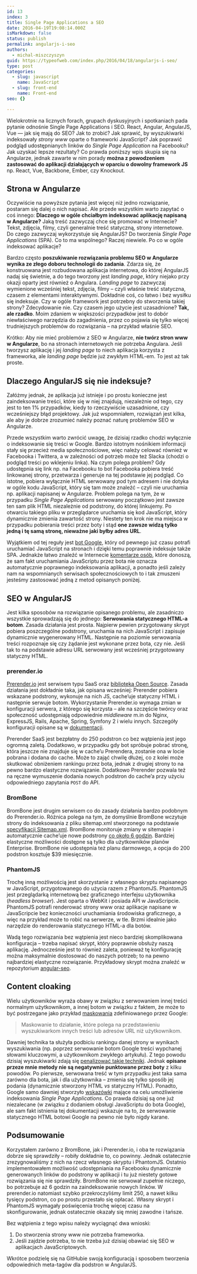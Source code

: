 ```yaml
---
id: 13
index: 3
title: Single Page Applications a SEO
date: 2016-04-19T19:08:14.000Z
isMarkdown: false
status: publish
permalink: angularjs-i-seo
authors:
  - michal-miszczyszyn
guid: https://typeofweb.com/index.php/2016/04/18/angularjs-i-seo/
type: post
categories:
  - slug: javascript
    name: JavaScript
  - slug: front-end
    name: Front-end
seo: {}

---
```

Wielokrotnie na licznych forach, grupach dyskusyjnych i spotkaniach pada pytanie odnośnie Single Page Applications i SEO. React, Angular, AngularJS, Vue — jak się mają do SEO? Jak to zrobić? Jak sprawić, by wyszukiwarki indeksowały <em>strony www</em> oparte o frameworki JavaScript? Jak poprawić podgląd udostępnianych linków do <em>Single Page Application</em> na Facebooku? Jak uzyskać lepsze rezultaty? Co prawda poniższy wpis skupia się na Angularze, jednak zawarte w nim porady <strong>można z powodzeniem zastosować do aplikacji działających w oparciu o dowolny framework JS</strong> np. React, Vue, Backbone, Ember, czy Knockout.</p>

<h2 id="stronawangularze">Strona w Angularze</h2>

Oczywiście na powyższe pytania jest więcej niż jedno rozwiązanie, postaram się dalej o nich napisać. Ale przede wszystkim warto zapytać o coś innego: <strong>Dlaczego w ogóle chciałbym indeksować aplikację napisaną w Angularze?</strong> Jaką treść zazwyczaj chce się promować w Internecie? Tekst, zdjęcia, filmy, czyli generalnie treść statyczną, strony internetowe. Do czego zazwyczaj wykorzystuje się AngularJS? Do tworzenia <em>Single Page Applications</em> (SPA). Co to ma wspólnego? Raczej niewiele. Po co w ogóle indeksować aplikacje?

Bardzo często <strong>poszukiwanie rozwiązania problemu SEO w Angularze wynika ze złego doboru technologii do zadania</strong>. Zdarza się, że konstruowana jest rozbudowana aplikacja internetowa, do której AngularJS nadaj się świetnie, a do tego tworzony jest <em>landing page</em>, który niejako przy okazji oparty jest również o Angulara. <em>Landing page</em> to zazwyczaj wymienione wcześniej tekst, zdjęcia, filmy – czyli właśnie treść statyczna, czasem z elementami interaktywnymi. Dokładnie coś, co łatwo i bez wysiłku się indeksuje. Czy w ogóle framework jest potrzebny do stworzenia takiej strony? Zdecydowanie nie. Czy czasem jego użycie jest uzasadnione? <strong>Tak, ale rzadko</strong>. Moim zdaniem w większości przypadków jest to dobór niewłaściwego narzędzia do zagadnienia, przez co pojawia się tylko więcej trudniejszych problemów do rozwiązania – na przykład właśnie SEO.

Krótko: Aby nie mieć problemów z SEO w Angularze, <strong>nie twórz stron www w Angularze</strong>, bo na stronach internetowych nie potrzeba Angulara. Jeśli tworzysz aplikację i jej <em>landing page</em> to niech aplikacja korzysta z frameworka, ale <em>landing page</em> będzie już zwykłym HTML-em. To jest aż tak proste.

<h2 id="dlaczegoangularjssinieindeksuje">Dlaczego AngularJS się nie indeksuje?</h2>

Załóżmy jednak, że aplikacja już istnieje i po prostu konieczne jest zaindeksowanie treści, które się w niej znajdują, niezależnie od tego, czy jest to ten 1% przypadków, kiedy to rzeczywiście uzasadnione, czy wcześniejszy błąd projektowy. Jak już wspomniałem, rozwiązań jest kilka, ale aby je dobrze zrozumieć należy poznać naturę problemów SEO w Angularze.

Przede wszystkim warto zwrócić uwagę, że dzisiaj rzadko chodzi wyłącznie o indeksowanie się treści w Google. Bardzo istotnym nośnikiem informacji stały się przecież media społecznościowe, więc należy celować również w Facebooka i Twittera, a w zależności od potrzeb może też Slacka (chodzi o podgląd treści po wklejeniu linka). Na czym polega problem? Gdy udostępnia się link np. na Facebooku to bot Facebooka pobiera treść linkowanej strony, przetwarza i generuje na tej podstawie jej podgląd. Co istotne, pobiera wyłącznie HTML serwowany pod tym adresem i nie dotyka w ogóle kodu JavaScript, który się tam może znaleźć – czyli nie uruchamia np. aplikacji napisanej w Angularze. Problem polega na tym, że w przypadku <em>Single Page Applications</em> serwowany początkowo jest zawsze ten sam plik HTML niezależnie od podstrony, do której linkujemy. Po otwarciu takiego pliku w przeglądarce uruchamia się kod JavaScript, który dynamicznie zmienia zawartość strony. Niestety ten krok nie ma miejsca w przypadku pobierania treści przez boty i stąd <strong>one zawsze widzą tylko jedną i tę samą stronę, nieważne jaki byłby adres URL</strong>.

Wyjątkiem od tej reguły jest <a href="https://webmasters.googleblog.com/2014/05/understanding-web-pages-better.html">bot Google</a>, który od pewnego już czasu potrafi uruchamiać JavaScript na stronach i dzięki temu poprawnie indeksuje także SPA. Jednakże łatwo znaleźć w Internecie <a href="http://stackoverflow.com/questions/13499040/how-do-search-engines-deal-with-angularjs-applications#comment39832135_13521668">komentarze osób</a>, które donoszą, że sam fakt uruchamiania JavaScriptu przez bota nie oznacza automatycznie poprawnego indeksowania aplikacji, a ponadto jeśli zależy nam na wspomnianych serwisach społecznościowych to i tak zmuszeni jesteśmy zastosować jedną z metod opisanych poniżej.

<h2 id="seowangularjs">SEO w AngularJS</h2>

Jest kilka sposobów na rozwiązanie opisanego problemu, ale zasadniczo wszystkie sprowadzają się do jednego: <strong>Serwowania statycznego HTML-a botom</strong>. Zasada działania jest prosta. Najpierw pewien przygotowany skrypt pobiera poszczególne podstrony, uruchamia na nich JavaScript i zapisuje dynamicznie wygenerowany HTML. Następnie na poziomie serwowania treści rozpoznaje się czy żądanie jest wykonane przez bota, czy nie. Jeśli tak to na podstawie adresu URL serwowany jest wcześniej przygotowany statyczny HTML.

<h3 id="prerenderio">prerender.io</h3>

<a href="https://prerender.io">Prerender.io</a> jest serwisem typu SaaS oraz <a href="https://github.com/prerender/prerender">biblioteką Open Source</a>. Zasada działania jest dokładnie taka, jak opisana wcześniej: Prerender pobiera wskazane podstrony, wykonuje na nich JS, cache’uje statyczny HTML i następnie serwuje botom. Wykorzystanie Prerender.io wymaga zmian w konfiguracji serwera, z którego się korzysta – ale na szczęście twórcy oraz społeczność udostępniają odpowiednie <em>middleware</em> m.in do Nginx,  ExpressJS, Rails, Apache, Spring, Symfony 2 i wielu innych. Szczegóły konfiguracji opisane są w <a href="https://prerender.io/documentation">dokumentacji</a>.

Prerender SaaS jest bezpłatny do 250 podstron co bez wątpienia jest jego ogromną zaletą. Dodatkowo, w przypadku gdy bot spróbuje pobrać stronę, która jeszcze nie znajduje się w cache’u Prerendera, zostanie ona w locie pobrana i dodana do cache. Może to zająć chwilę dłużej, co z kolei może skutkować obniżeniem rankingu przez bota, jednak z drugiej strony to na pewno bardzo elastyczne rozwiązanie. Dodatkowo Prerender pozwala też na ręczne wymuszenie dodania nowych podstron do cache’a przy użyciu odpowiedniego zapytania <code>POST</code> do API.

<h3 id="brombone">BromBone</h3>

BromBone jest drugim serwisem co do zasady działania bardzo podobnym do Prerender.io. Różnica polega na tym, że domyślnie BromBone wczytuje strony do indeksowania z pliku sitemap.xml stworzonego na podstawie <a href="http://www.sitemaps.org/">specyfikacji Sitemap.xml</a>. BromBone monitoruje zmiany w sitemapie i automatycznie cache’uje nowe podstrony <a href="http://www.brombone.com/documentation/">co około 6 godzin</a>. Bardziej elastyczne możliwości dostępne są tylko dla użytkowników planów Enterprise. BromBone nie udostępnia też planu darmowego, a opcja do 200 podstron kosztuje $39 miesięcznie.

<h3 id="phantomjs">PhantomJS</h3>

Trochę inną możliwością jest skorzystanie z własnego skryptu napisanego w JavaScript, przygotowanego do użycia razem z PhantomJS. PhantomJS jest przeglądarką internetową bez graficznego interfejsu użytkownika (<em>headless browser</em>). Jest oparta o WebKit i posiada API w JavaScripcie. PhantomJS potrafi renderować strony www oraz aplikacje napisane w JavaScripcie bez konieczności uruchamiania środowiska graficznego, a więc na przykład może to robić na serwerze, w tle. Brzmi idealnie jako narzędzie do renderowania statycznego HTML-a dla botów.

Wadą tego rozwiązania bez wątpienia jest nieco bardziej skomplikowana konfiguracja – trzeba napisać skrypt, który poprawnie obsłuży naszą aplikację. Jednocześnie jest to również zaleta, ponieważ tę konfigurację można maksymalnie dostosować do naszych potrzeb; to na pewno najbardziej elastyczne rozwiązanie. Przykładowy skrypt można znaleźć w repozytorium <a href="https://github.com/steeve/angular-seo/blob/master/angular-seo-server.js">angular-seo</a>.

<h2 id="contentcloaking">Content cloaking</h2>

Wielu użytkowników wyraża obawy w związku z serwowaniem innej treści normalnym użytkownikom, a innej botom w związku z faktem, że może to być postrzegane jako przykład <a href="https://support.google.com/webmasters/answer/66355?hl=pl">maskowania</a> zdefiniowanego przez Google:

<blockquote>
  Maskowanie to działanie, które polega na przedstawieniu wyszukiwarkom innych treści lub adresów URL niż użytkownikom.
</blockquote>

Dawniej technika ta służyła podbiciu rankingu danej strony w wynikach wyszukiwania (np. poprzez serwowanie botom Google treści wypchanej słowami kluczowymi, a użytkownikom zwykłego artykułu). Z tego powodu dzisiaj wyszukiwarki zdają się <a href="https://support.google.com/webmasters/answer/66353">penalizować takie techniki</a>. Jednak <strong>opisane przeze mnie metody nie są negatywnie punktowane przez boty</strong> z kilku powodów. Po pierwsze, serwowana treść w tym przypadku jest taka sama zarówno dla bota, jak i dla użytkownika – zmienia się tylko sposób jej podania (dynamicznie stworzony HTML <em>vs</em> statyczny HTML). Ponadto, Google samo dawniej stworzyło <a href="https://developers.google.com/webmasters/ajax-crawling/docs/html-snapshot#generating-html-snapshots">wskazówki</a> mające na celu umożliwienie indeksowania <em>Single Page Applications</em>. Co prawda dzisiaj są one już niezalecane (w związku z dodaniem obsługi JavaScriptu do bota Google), ale sam fakt istnienia tej dokumentacji wskazuje na to, że serwowanie statycznego HTML botowi Google na pewno nie było nigdy karane.

<h2 id="podsumowanie">Podsumowanie</h2>

Korzystałem zarówno z BromBone, jak i Prerender.io, i oba te rozwiązania dobrze się sprawdziły – robiły dokładnie to, co powinny. Jednak ostatecznie zrezygnowaliśmy z nich na rzecz własnego skryptu i PhantomJS. Ostatnio implementowałem możliwość udostępniania na Facebooku dynamicznie generowanych linków do podstrony w aplikacji i tu już niestety gotowe rozwiązania się nie sprawdziły. BromBone nie serwował zupełnie niczego, bo potrzebuje aż 6 godzin na zaindeksowanie nowych linków. W prerender.io natomiast szybko przekroczyliśmy limit 250, a nawet kilku tysięcy podstron, co po prostu przestało się opłacać. Własny skrypt i PhantomJS wymagały poświęcenia trochę więcej czasu na skonfigurowanie, jednak ostatecznie okazały się mniej zawodne i tańsze.

Bez wątpienia z tego wpisu należy wyciągnąć dwa wnioski: <br />
1. Do stworzenia strony www nie potrzeba frameworka. <br />
2. Jeśli zajdzie potrzeba, to nie trzeba już dzisiaj obawiać się SEO w aplikacjach JavaScriptowych.

Wkrótce podzielę się na GitHubie swoją konfiguracją i sposobem tworzenia odpowiednich meta-tagów dla podstron w AngularJS.
